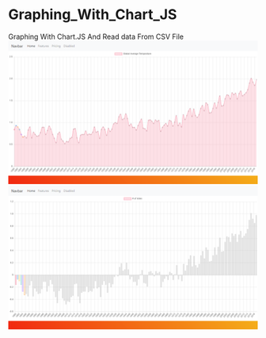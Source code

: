 # Graphing_With_Chart_JS
Graphing With Chart.JS And Read data From CSV File
![](avg.png)
![](parsing.png)
